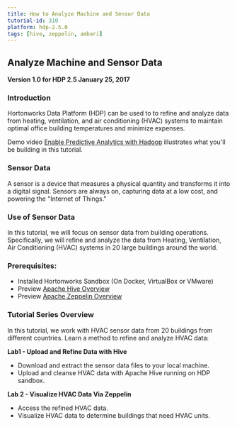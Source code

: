 ```yaml
---
title: How to Analyze Machine and Sensor Data
tutorial-id: 310
platform: hdp-2.5.0
tags: [hive, zeppelin, ambari]
---
```


## Analyze Machine and Sensor Data

**Version 1.0 for HDP 2.5 January 25, 2017**

### Introduction

Hortonworks Data Platform (HDP) can be used to to refine and analyze data from heating, ventilation, and air conditioning (HVAC) systems to maintain optimal office building temperatures and minimize expenses.

Demo video [Enable Predictive Analytics with Hadoop](http://www.youtube.com/watch?v=Op_5MmG7hIw) illustrates what you'll be building in this tutorial.

### Sensor Data

A sensor is a device that measures a physical quantity and transforms it into a digital signal. Sensors are always on, capturing data at a low cost, and powering the "Internet of Things."

### Use of Sensor Data

In this tutorial, we will focus on sensor data from building operations. Specifically, we will refine and analyze the data from Heating, Ventilation, Air Conditioning (HVAC) systems in 20 large buildings around the world.

### Prerequisites:

- Installed Hortonworks Sandbox (On Docker, VirtualBox or VMware)
- Preview [Apache Hive Overview](http://hortonworks.com/apache/hive/)
- Preview [Apache Zeppelin Overview](http://hortonworks.com/apache/zeppelin/)

### Tutorial Series Overview

In this tutorial, we work with HVAC sensor data from 20 buildings from different countries. Learn a method to refine and analyze HVAC data:

**Lab1 - Upload and Refine Data with Hive**
- Download and extract the sensor data files to your local machine.
- Upload and cleanse HVAC data with Apache Hive running on HDP sandbox.

**Lab 2 - Visualize HVAC Data Via Zeppelin**
- Access the refined HVAC data.
- Visualize HVAC data to determine buildings that need HVAC units.
